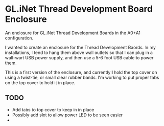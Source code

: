# GL.iNet Thread Development Board Enclosure
An enclosure for GL.iNet Thread Development Boards in the A0+A1 configuration.

I wanted to create an enclosure for the Thread Development Baords.  In my installations, I tend to hang them above wall outlets so that I can plug in a wall-wart USB power supply, and then use a 5-6 foot USB cable to power them.

This is a first version of the enclosure, and currently I hold the top cover on using a twist-tie, or small clear rubber bands.  I'm working to put proper tabs on the top cover to hold it in place.

## TODO

- Add tabs to top cover to keep in in place
- Possibly add slot to allow power LED to be seen easier
- 
